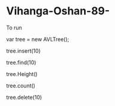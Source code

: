 ﻿# Vihanga-Oshan-89-
To run 

var tree = new AVLTree();

tree.insert(10)

tree.find(10)

tree.Height()

tree.count()

tree.delete(10)
